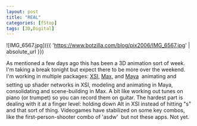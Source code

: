 ```yaml
---
layout: post
title: "REAL"
categories: [fStop]
tags: [3D,Digital]
---
```



![IMG_6567.jpg]({{ 'https://www.botzilla.com/blog/pix2006/IMG_6567.jpg' | absolute_url }})


As mentioned a few days ago this has been a 3D animation sort of week. I'm taking a break tonight but expect there to be more over the weekend. I'm working in multiple packages: <a href="http://www.softimage.com/">XSI,</a> <a href="http://www.autodesk.com/3dsmax">Max,</a> and <a href="http://www.autodesk.com/maya">Maya</a> &#151; animating and setting up shader networks in XSI, modeling and animating in Maya, consolidating and scene-building in Max. A bit like working out tunes on piano (or trumpet) so you can record them on guitar. The hardest part is dealing with it at a finger level: holding down Alt in XSI instead of hitting "s" and that sort of thing. Videogames have stabilized on some key combos, like the first-person-shooter combo of 'asdw' &#151; but not these apps. Not yet.
